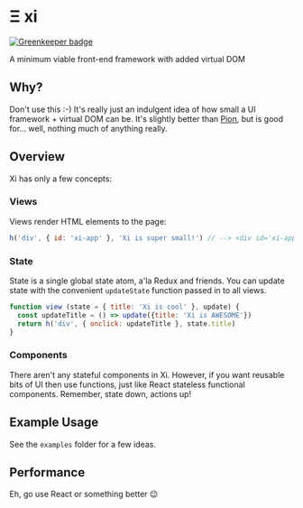# Ξ xi

[![Greenkeeper badge](https://badges.greenkeeper.io/josephluck/meson.svg)](https://greenkeeper.io/)

A minimum viable front-end framework with added virtual DOM

## Why?

Don't use this :-) It's really just an indulgent idea of how small a UI framework + virtual DOM can be. It's slightly better than [Pion](http://github.com/josephluck/pion), but is good for... well, nothing much of anything really.

## Overview

Xi has only a few concepts:

### Views

Views render HTML elements to the page:

```javascript
h('div', { id: 'xi-app' }, 'Xi is super small!') // --> <div id='xi-app'>Xi is super small</div> 
```

### State

State is a single global state atom, a'la Redux and friends. You can update state with the convenient `updateState` function passed in to all views.

```javascript
function view (state = { title: 'Xi is cool' }, update) {
  const updateTitle = () => update({title: 'Xi is AWESOME'})
  return h('div', { onclick: updateTitle }, state.title)
}
```

### Components

There aren't any stateful components in Xi. However, if you want reusable bits of UI then use functions, just like React stateless functional components. Remember, state down, actions up!

## Example Usage

See the `examples` folder for a few ideas.

## Performance

Eh, go use React or something better :wink:
